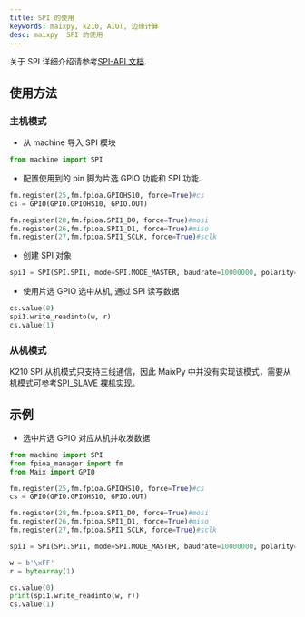 ```yaml
---
title: SPI 的使用
keywords: maixpy, k210, AIOT, 边缘计算
desc: maixpy  SPI 的使用
---
```



关于 SPI 详细介绍请参考[SPI-API 文档](../../api_reference/machine/spi.md).

## 使用方法

### 主机模式

* 从 machine 导入 SPI 模块

```python
from machine import SPI
```

* 配置使用到的 pin 脚为片选 GPIO 功能和 SPI 功能.

```python
fm.register(25,fm.fpioa.GPIOHS10, force=True)#cs
cs = GPIO(GPIO.GPIOHS10, GPIO.OUT)

fm.register(28,fm.fpioa.SPI1_D0, force=True)#mosi
fm.register(26,fm.fpioa.SPI1_D1, force=True)#miso
fm.register(27,fm.fpioa.SPI1_SCLK, force=True)#sclk
```

* 创建 SPI 对象

```python
spi1 = SPI(SPI.SPI1, mode=SPI.MODE_MASTER, baudrate=10000000, polarity=0, phase=0, bits=8, firstbit=SPI.MSB)
```

* 使用片选 GPIO 选中从机, 通过 SPI 读写数据

```python
cs.value(0)
spi1.write_readinto(w, r)
cs.value(1)
```

### 从机模式

K210 SPI 从机模式只支持三线通信，因此 MaixPy 中并没有实现该模式，需要从机模式可参考[SPI_SLAVE 裸机实现](https://github.com/kendryte/kendryte-standalone-demo/tree/develop/spi_slave)。

## 示例

* 选中片选 GPIO 对应从机并收发数据

```python
from machine import SPI
from fpioa_manager import fm
from Maix import GPIO

fm.register(25,fm.fpioa.GPIOHS10, force=True)#cs
cs = GPIO(GPIO.GPIOHS10, GPIO.OUT)

fm.register(28,fm.fpioa.SPI1_D0, force=True)#mosi
fm.register(26,fm.fpioa.SPI1_D1, force=True)#miso
fm.register(27,fm.fpioa.SPI1_SCLK, force=True)#sclk

spi1 = SPI(SPI.SPI1, mode=SPI.MODE_MASTER, baudrate=10000000, polarity=0, phase=0, bits=8, firstbit=SPI.MSB)

w = b'\xFF'
r = bytearray(1)

cs.value(0)
print(spi1.write_readinto(w, r))
cs.value(1)
```
